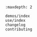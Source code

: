 ```{include} ../README.md

```

```{toctree}
:maxdepth: 2

demos/index
use/index
changelog
contributing
```
